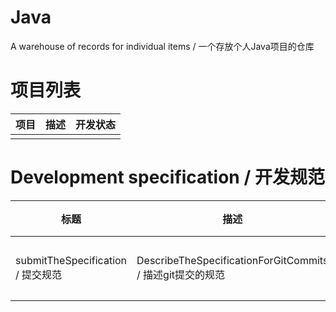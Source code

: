 # Java

A warehouse of records for individual items / 一个存放个人Java项目的仓库

# 项目列表

| 项目 | 描述 | 开发状态 |
|----|----|------|
|    |    |      |

# Development specification / 开发规范

| 标题                              | 描述                                                  | 文件                                                              |
|---------------------------------|-----------------------------------------------------|-----------------------------------------------------------------|
| submitTheSpecification / 提交规范   | DescribeTheSpecificationForGitCommits / 描述git提交的规范  | [提交规范](./readme/DescribeTheSpecificationForGitCommitsReadme.md) |
